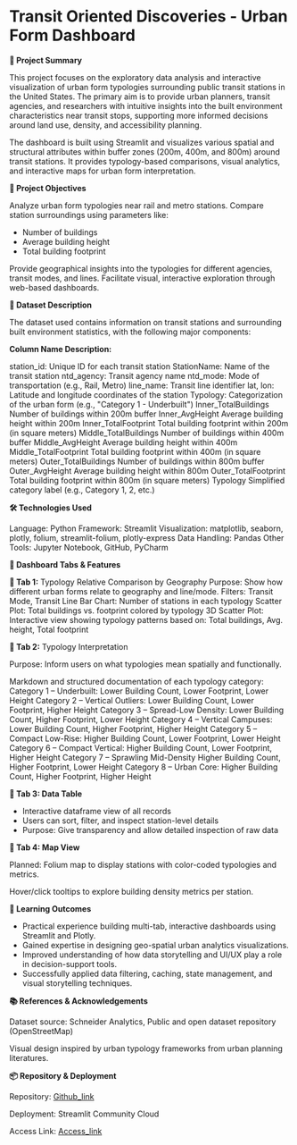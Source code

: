 # Transit Oriented Discoveries - Urban Form Dashboard

**📌 Project Summary**

 This project focuses on the exploratory data analysis and interactive visualization of urban form typologies surrounding public transit stations in the United States. The primary aim  is to provide urban planners, transit agencies, and researchers with intuitive insights into the built environment characteristics near transit stops, supporting more informed
 decisions around land use, density, and accessibility planning.
 
 The dashboard is built using Streamlit and visualizes various spatial and structural attributes within buffer zones (200m, 400m, and 800m) around transit stations. It provides
 typology-based comparisons, visual analytics, and interactive maps for urban form interpretation.

**🎯 Project Objectives**

 Analyze urban form typologies near rail and metro stations. Compare station surroundings using parameters like:
 
 - Number of buildings
 - Average building height
 - Total building footprint

 Provide geographical insights into the typologies for different agencies, transit modes, and lines. Facilitate visual, interactive exploration through web-based dashboards.

**📁 Dataset Description**

 The dataset used contains information on transit stations and surrounding built environment statistics, with the following major components:

**Column Name	Description:**

 station_id:	Unique ID for each transit station
 StationName:	Name of the transit station
 ntd_agency:	Transit agency name
 ntd_mode:	Mode of transportation (e.g., Rail, Metro)
 line_name:	Transit line identifier
 lat, lon:	Latitude and longitude coordinates of the station
 Typology:	Categorization of the urban form (e.g., "Category 1 - Underbuilt")
 Inner_TotalBuildings	Number of buildings within 200m buffer
 Inner_AvgHeight	Average building height within 200m
 Inner_TotalFootprint	Total building footprint within 200m (in square meters)
 Middle_TotalBuildings	Number of buildings within 400m buffer
 Middle_AvgHeight	Average building height within 400m
 Middle_TotalFootprint	Total building footprint within 400m (in square meters)
 Outer_TotalBuildings	Number of buildings within 800m buffer
 Outer_AvgHeight	Average building height within 800m
 Outer_TotalFootprint	Total building footprint within 800m (in square meters)
 Typology	Simplified category label (e.g., Category 1, 2, etc.)

**🛠️ Technologies Used**

 Language: Python
 Framework: Streamlit
 Visualization: matplotlib, seaborn, plotly, folium, streamlit-folium, plotly-express
 Data Handling: Pandas
 Other Tools: Jupyter Notebook, GitHub, PyCharm

**🎨 Dashboard Tabs & Features**

  **📌 Tab 1:** Typology Relative Comparison by Geography
   Purpose: Show how different urban forms relate to geography and line/mode.
   Filters: Transit Mode, Transit Line
   Bar Chart: Number of stations in each typology
   Scatter Plot: Total buildings vs. footprint colored by typology
   3D Scatter Plot: Interactive view showing typology patterns based on: Total buildings, Avg. height, Total footprint
  
  **📌 Tab 2:** Typology Interpretation
  
   Purpose: Inform users on what typologies mean spatially and functionally.
  
   Markdown and structured documentation of each typology category:
   Category 1 – Underbuilt:           Lower Building Count, Lower Footprint, Lower Height
   Category 2 – Vertical Outliers:    Lower Building Count, Lower Footprint, Higher Height
   Category 3 – Spread-Low Density:   Lower Building Count, Higher Footprint, Lower Height
   Category 4 – Vertical Campuses:    Lower Building Count, Higher Footprint, Higher Height
   Category 5 – Compact Low-Rise:     Higher Building Count, Lower Footprint, Lower Height
   Category 6 – Compact Vertical:     Higher Building Count, Lower Footprint, Higher Height
   Category 7 – Sprawling Mid-Density Higher Building Count, Higher Footprint, Lower Height
   Category 8 – Urban Core:           Higher Building Count, Higher Footprint, Higher Height
  
  **📌 Tab 3: Data Table**
  
   - Interactive dataframe view of all records
   - Users can sort, filter, and inspect station-level details
   - Purpose: Give transparency and allow detailed inspection of raw data
  
  **📌 Tab 4: Map View**
  
   Planned: Folium map to display stations with color-coded typologies and metrics.
   
   Hover/click tooltips to explore building density metrics per station.

**🧠 Learning Outcomes**

 - Practical experience building multi-tab, interactive dashboards using Streamlit and Plotly.
 - Gained expertise in designing geo-spatial urban analytics visualizations.
 - Improved understanding of how data storytelling and UI/UX play a role in decision-support tools.
 - Successfully applied data filtering, caching, state management, and visual storytelling techniques.

**📚 References & Acknowledgements**

 Dataset source: Schneider Analytics, Public and open dataset repository (OpenStreetMap)
 
 Visual design inspired by urban typology frameworks from urban planning literatures.

**📦 Repository & Deployment**

 Repository: [Github_link](https://github.com/kaisarhossain/TOD-UrbanForm-Dashboard)
 
 Deployment: Streamlit Community Cloud
 
 Access Link: [Access_link](https://tod-urbanform-dashboard.streamlit.app/?embed_options=light_theme,show_toolbar)

